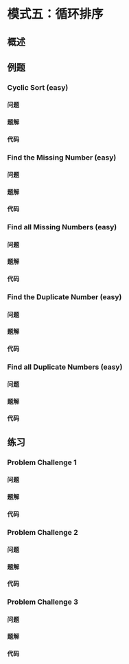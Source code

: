 # 模式五：循环排序

## 概述


## 例题

### Cyclic Sort (easy)

#### 问题

#### 题解

#### 代码

### Find the Missing Number (easy)

#### 问题

#### 题解

#### 代码

### Find all Missing Numbers (easy)

#### 问题

#### 题解

#### 代码

### Find the Duplicate Number (easy)

#### 问题

#### 题解

#### 代码

### Find all Duplicate Numbers (easy)

#### 问题

#### 题解

#### 代码

## 练习

### Problem Challenge 1

#### 问题

#### 题解

#### 代码

### Problem Challenge 2

#### 问题

#### 题解

#### 代码

### Problem Challenge 3

#### 问题

#### 题解

#### 代码

